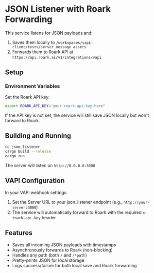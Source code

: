 # JSON Listener with Roark Forwarding

This service listens for JSON payloads and:
1. Saves them locally to `/workspaces/vapi-client/tests/server_message_assets`
2. Forwards them to Roark API at `https://api.roark.ai/v1/integrations/vapi`

## Setup

### Environment Variables

Set the Roark API key:
```bash
export ROARK_API_KEY="your-roark-api-key-here"
```

If the API key is not set, the service will still save JSON locally but won't forward to Roark.

## Building and Running

```bash
cd json_listener
cargo build --release
cargo run
```

The server will listen on `http://0.0.0.0:3000`

## VAPI Configuration

In your VAPI webhook settings:
1. Set the Server URL to your json_listener endpoint (e.g., `http://your-server:3000`)
2. The service will automatically forward to Roark with the required `x-roark-api-key` header

## Features

- Saves all incoming JSON payloads with timestamps
- Asynchronously forwards to Roark (non-blocking)
- Handles any path (both `/` and `/*path`)
- Pretty-prints JSON for local storage
- Logs success/failure for both local save and Roark forwarding 
